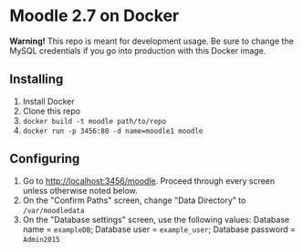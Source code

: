 # Moodle 2.7 on Docker

__Warning!__ This repo is meant for development usage. Be sure to change the MySQL credentials if you go into production with this Docker image.

## Installing

1. Install Docker
2. Clone this repo
3. `docker build -t moodle path/to/repo`
4. `docker run -p 3456:80 -d name=moodle1 moodle`

## Configuring

1. Go to [http://localhost:3456/moodle](http://localhost:3456/moodle). Proceed through every screen unless otherwise noted below.
2. On the "Confirm Paths" screen, change "Data Directory" to `/var/moodledata`
3. On the "Database settings" screen, use the following values: Database name = `exampleDB`; Database user = `example_user`; Database password = `Admin2015`
